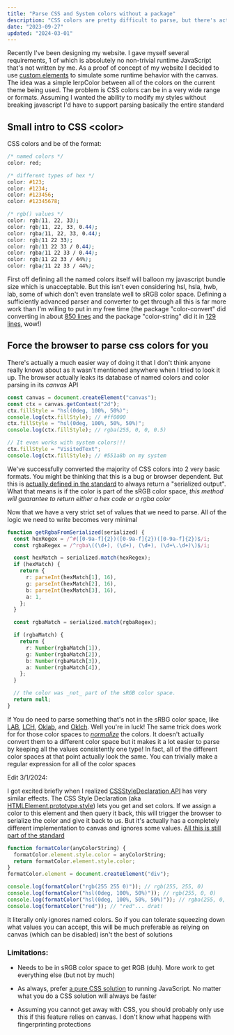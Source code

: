 ```yaml
---
title: "Parse CSS and System colors without a package"
description: "CSS colors are pretty difficult to parse, but there's actually a neat browser hack that makes it much easier"
date: "2023-09-27"
updated: "2024-03-01"
---
```


Recently I've been designing my website. I gave myself several requirements, 1
of which is absolutely no non-trivial runtime JavaScript that's not written by
me. As a proof of concept of my website I decided to use [custom
elements](https://developer.mozilla.org/en-US/docs/Web/API/Web_components/Using_custom_elements)
to simulate some runtime behavior with the canvas. The idea was a simple
lerpColor between all of the colors on the current theme being used. The problem
is CSS colors can be in a very wide range or formats. Assuming I wanted the
ability to modify my styles without breaking javascript I'd have to support
parsing basically the entire standard

## Small intro to CSS \<color>

CSS colors and be of the format:

```css
/* named colors */
color: red;

/* different types of hex */
color: #123;
color: #1234;
color: #123456;
color: #12345678;

/* rgb() values */
color: rgb(11, 22, 33);
color: rgb(11, 22, 33, 0.44);
color: rgba(11, 22, 33, 0.44);
color: rgb(11 22 33);
color: rgb(11 22 33 / 0.44);
color: rgba(11 22 33 / 0.44);
color: rgb(11 22 33 / 44%);
color: rgba(11 22 33 / 44%);
```

First off defining all the named colors itself will balloon my javascript bundle
size which is unacceptable. But this isn't even considering hsl, hsla, hwb, lab,
some of which don't even translate well to sRGB color space. Defining a
sufficiently advanced parser and converter to get through all this is far more
work than I'm willing to put in my free time (the package "color-convert" did
converting in about [850
lines](https://github.com/Qix-/color-convert/blob/master/conversions.js) and the
package "color-string" did it in [129
lines](https://github.com/Qix-/color-string/blob/master/index.js#L46-L175),
wow!)

## Force the browser to parse css colors for you

There's actually a much easier way of doing it that I don't think anyone really
knows about as it wasn't mentioned anywhere when I tried to look it up. The
browser actually leaks its database of named colors and color parsing in its
_canvas_ API

```typescript
const canvas = document.createElement("canvas");
const ctx = canvas.getContext("2d");
ctx.fillStyle = "hsl(0deg, 100%, 50%)";
console.log(ctx.fillStyle); // #ff0000
ctx.fillStyle = "hsl(0deg, 100%, 50%, 50%)";
console.log(ctx.fillStyle); // rgba(255, 0, 0, 0.5)

// It even works with system colors!!!
ctx.fillStyle = "VisitedText";
console.log(ctx.fillStyle); // #551a8b on my system
```

We've successfully converted the majority of CSS colors into 2 very basic
formats. You might be thinking that this is a bug or browser dependent. But this
is [actually defined in the
standard](https://html.spec.whatwg.org/multipage/canvas.html#serialisation-of-a-color)
to always return a "serialized output". What that means is if the color is part
of the sRGB color space, _this method will guarantee to return either a hex code
or a rgba color_

Now that we have a very strict set of values that we need to parse. All of the
logic we need to write becomes very minimal

```typescript
function getRgbaFromSerialized(serialized) {
  const hexRegex = /^#([0-9a-f]{2})([0-9a-f]{2})([0-9a-f]{2})$/i;
  const rgbaRegex = /^rgba\((\d+), (\d+), (\d+), (\d+\.\d+)\)$/i;

  const hexMatch = serialized.match(hexRegex);
  if (hexMatch) {
    return {
      r: parseInt(hexMatch[1], 16),
      g: parseInt(hexMatch[2], 16),
      b: parseInt(hexMatch[3], 16),
      a: 1,
    };
  }

  const rgbaMatch = serialized.match(rgbaRegex);

  if (rgbaMatch) {
    return {
      r: Number(rgbaMatch[1]),
      g: Number(rgbaMatch[2]),
      b: Number(rgbaMatch[3]),
      a: Number(rgbaMatch[4]),
    };
  }

  // the color was _not_ part of the sRGB color space.
  return null;
}
```

If You do need to parse something that's not in the sRBG color space, like
[LAB](https://developer.mozilla.org/en-US/docs/Web/CSS/color_value/lab),
[LCH](https://developer.mozilla.org/en-US/docs/Web/CSS/color_value/lch),
[Oklab](https://developer.mozilla.org/en-US/docs/Web/CSS/color_value/oklab), and
[Oklch](https://developer.mozilla.org/en-US/docs/Web/CSS/color_value/oklch).
Well you're in luck! The same trick does work for for those color spaces to
[_normalize_](https://drafts.csswg.org/css-color-4/#serializing-lab-lch) the
colors. It doesn't actually convert them to a different color space but it makes
it a lot easier to parse by keeping all the values consistently one type! In
fact, all of the different color spaces at that point actually look the same.
You can trivially make a regular expression for all of the color spaces

Edit 3/1/2024:

I got excited briefly when I realized [CSSStyleDeclaration
API](https://developer.mozilla.org/en-US/docs/Web/API/CSSStyleDeclaration) has
very similar effects. The CSS Style Declaration (aka
[HTMLElement.prototype.style](https://developer.mozilla.org/en-US/docs/Web/API/HTMLElement/style))
lets you get and set colors. If we assign a color to this element and then query
it back, this will trigger the browser to serialize the color and give it back
to us. But it's actually has a completely different implementation to canvas and
ignores some values. [All this is still part of the
standard](https://drafts.csswg.org/css-color-4/#resolving-color-values)

```typescript
function formatColor(anyColorString) {
  formatColor.element.style.color = anyColorString;
  return formatColor.element.style.color;
}
formatColor.element = document.createElement("div");

console.log(formatColor("rgb(255 255 0)")); // rgb(255, 255, 0)
console.log(formatColor("hsl(0deg, 100%, 50%)")); // rgb(255, 0, 0)
console.log(formatColor("hsl(0deg, 100%, 50%, 50%)")); // rgba(255, 0, 0, 0.5)
console.log(formatColor("red")); // "red"... drat!
```

It literally only ignores named colors. So if you can tolerate squeezing down
what values you can accept, this will be much preferable as relying on canvas
(which can be disabled) isn't the best of solutions

### Limitations:

- Needs to be in sRGB color space to get RGB (duh). More work to get everything
  else (but not by much)

- As always, prefer [a pure CSS
  solution](https://developer.mozilla.org/en-US/docs/Web/CSS/color_value/color-mix)
  to running JavaScript. No matter what you do a CSS solution will always be faster

- Assuming you cannot get away with CSS, you should probably only use this if
  this feature relies on canvas. I don't know what happens with fingerprinting
  protections
